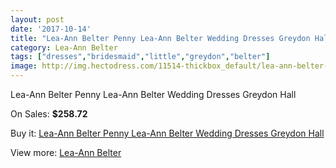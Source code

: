 ```yaml
---
layout: post
date: '2017-10-14'
title: "Lea-Ann Belter Penny Lea-Ann Belter Wedding Dresses Greydon Hall"
category: Lea-Ann Belter
tags: ["dresses","bridesmaid","little","greydon","belter"]
image: http://img.hectodress.com/11514-thickbox_default/lea-ann-belter-penny-lea-ann-belter-wedding-dresses-greydon-hall.jpg
---
```

Lea-Ann Belter Penny Lea-Ann Belter Wedding Dresses Greydon Hall

On Sales: **$258.72**
<a href="https://www.hectodress.com/lea-ann-belter/5674-lea-ann-belter-penny-lea-ann-belter-wedding-dresses-greydon-hall.html"><amp-img layout="responsive" width="600" height="600" src="//img.hectodress.com/11514-thickbox_default/lea-ann-belter-penny-lea-ann-belter-wedding-dresses-greydon-hall.jpg" alt="Lea-Ann Belter Penny Lea-Ann Belter Wedding Dresses Greydon Hall 0" /></a>
<a href="https://www.hectodress.com/lea-ann-belter/5674-lea-ann-belter-penny-lea-ann-belter-wedding-dresses-greydon-hall.html"><amp-img layout="responsive" width="600" height="600" src="//img.hectodress.com/11516-thickbox_default/lea-ann-belter-penny-lea-ann-belter-wedding-dresses-greydon-hall.jpg" alt="Lea-Ann Belter Penny Lea-Ann Belter Wedding Dresses Greydon Hall 1" /></a>
<a href="https://www.hectodress.com/lea-ann-belter/5674-lea-ann-belter-penny-lea-ann-belter-wedding-dresses-greydon-hall.html"><amp-img layout="responsive" width="600" height="600" src="//img.hectodress.com/11515-thickbox_default/lea-ann-belter-penny-lea-ann-belter-wedding-dresses-greydon-hall.jpg" alt="Lea-Ann Belter Penny Lea-Ann Belter Wedding Dresses Greydon Hall 2" /></a>

Buy it: [Lea-Ann Belter Penny Lea-Ann Belter Wedding Dresses Greydon Hall](https://www.hectodress.com/lea-ann-belter/5674-lea-ann-belter-penny-lea-ann-belter-wedding-dresses-greydon-hall.html "Lea-Ann Belter Penny Lea-Ann Belter Wedding Dresses Greydon Hall")

View more: [Lea-Ann Belter](https://www.hectodress.com/95-lea-ann-belter "Lea-Ann Belter")